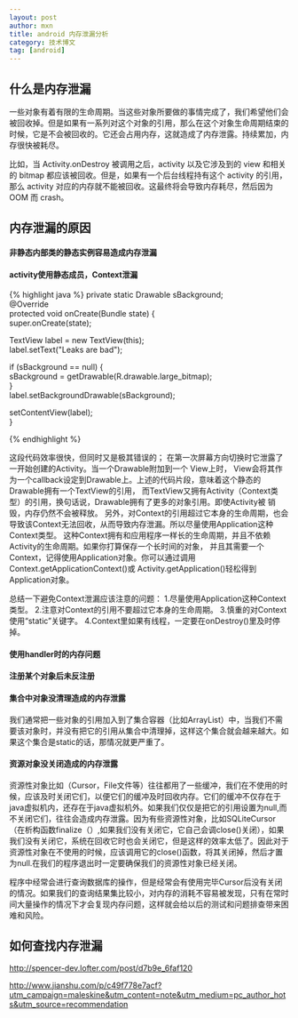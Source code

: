 ```yaml
---
layout: post
author: mxn
title: android 内存泄漏分析
category: 技术博文
tag: [android]
---
```


## 什么是内存泄漏

一些对象有着有限的生命周期。当这些对象所要做的事情完成了，我们希望他们会被回收掉。但是如果有一系列对这个对象的引用，那么在这个对象生命周期结束的时候，它是不会被回收的。它还会占用内存，这就造成了内存泄露。持续累加，内存很快被耗尽。

比如，当 Activity.onDestroy 被调用之后，activity 以及它涉及到的 view 和相关的 bitmap 都应该被回收。但是，如果有一个后台线程持有这个 activity 的引用，那么 activity 对应的内存就不能被回收。这最终将会导致内存耗尽，然后因为 OOM 而 crash。


## 内存泄漏的原因

#### 非静态内部类的静态实例容易造成内存泄漏

#### activity使用静态成员，Context泄漏

{% highlight java %}
private static Drawable sBackground;  
@Override  
protected void onCreate(Bundle state) {  
  super.onCreate(state);  
  
  TextView label = new TextView(this);  
  label.setText("Leaks are bad");  
  
  if (sBackground == null) {  
    sBackground = getDrawable(R.drawable.large_bitmap);  
  }  
  label.setBackgroundDrawable(sBackground);  
  
  setContentView(label);  
}  

{% endhighlight %}


这段代码效率很快，但同时又是极其错误的； 在第一次屏幕方向切换时它泄露了一开始创建的Activity。当一个Drawable附加到一个 View上时， View会将其作为一个callback设定到Drawable上。上述的代码片段，意味着这个静态的Drawable拥有一个TextView的引用， 
而TextView又拥有Activity（Context类型）的引用，换句话说，Drawable拥有了更多的对象引用。即使Activity被 销毁，内存仍然不会被释放。 
另外，对Context的引用超过它本身的生命周期，也会导致该Context无法回收，从而导致内存泄漏。所以尽量使用Application这种Context类型。 
这种Context拥有和应用程序一样长的生命周期，并且不依赖Activity的生命周期。如果你打算保存一个长时间的对象， 
并且其需要一个 Context，记得使用Application对象。你可以通过调用Context.getApplicationContext()或 Activity.getApplication()轻松得到Application对象。 


总结一下避免Context泄漏应该注意的问题： 
1.尽量使用Application这种Context类型。 
2.注意对Context的引用不要超过它本身的生命周期。 
3.慎重的对Context使用“static”关键字。 
4.Context里如果有线程，一定要在onDestroy()里及时停掉。 

#### 使用handler时的内存问题
#### 注册某个对象后未反注册
#### 集合中对象没清理造成的内存泄露

我们通常把一些对象的引用加入到了集合容器（比如ArrayList）中，当我们不需要该对象时，并没有把它的引用从集合中清理掉，这样这个集合就会越来越大。如果这个集合是static的话，那情况就更严重了。

#### 资源对象没关闭造成的内存泄露

资源性对象比如（Cursor，File文件等）往往都用了一些缓冲，我们在不使用的时候，应该及时关闭它们，以便它们的缓冲及时回收内存。它们的缓冲不仅存在于java虚拟机内，还存在于java虚拟机外。如果我们仅仅是把它的引用设置为null,而不关闭它们，往往会造成内存泄露。因为有些资源性对象，比如SQLiteCursor（在析构函数finalize（）,如果我们没有关闭它，它自己会调close()关闭），如果我们没有关闭它，系统在回收它时也会关闭它，但是这样的效率太低了。因此对于资源性对象在不使用的时候，应该调用它的close()函数，将其关闭掉，然后才置为null.在我们的程序退出时一定要确保我们的资源性对象已经关闭。

程序中经常会进行查询数据库的操作，但是经常会有使用完毕Cursor后没有关闭的情况。如果我们的查询结果集比较小，对内存的消耗不容易被发现，只有在常时间大量操作的情况下才会复现内存问题，这样就会给以后的测试和问题排查带来困难和风险。


## 如何查找内存泄漏 
http://spencer-dev.lofter.com/post/d7b9e_6faf120

http://www.jianshu.com/p/c49f778e7acf?utm_campaign=maleskine&utm_content=note&utm_medium=pc_author_hots&utm_source=recommendation

